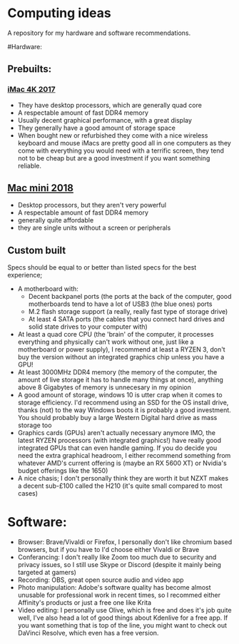 # Computing ideas
A repository for my hardware and software recommendations.

#Hardware:

## Prebuilts:
### [iMac 4K 2017](https://www.apple.com/uk/shop/product/FNDY2B/A/Refurbished-215-inch-iMac-30GHz-quad-core-Intel-Core-i5-with-Retina-4K-display?fnode=cc80a6d3908be3db8b200b428d68e112ec604933edd73dfa2db8e2c7ad8e56049f4ec47448dd7f5703e8f4855f5a8b9dabe210076688c506ada649dcfa83c924808b4e79857249a6d8c24033d8e73eec) 
- They have desktop processors, which are generally quad core
- A respectable amount of fast DDR4 memory
- Usually decent graphical performance, with a great display
- They generally have a good amount of storage space
- When bought new or refurbished they come with a nice wireless keyboard and mouse
iMacs are pretty good all in one computers as they come with everything you would need with a terrific screen, they tend not to be cheap but are a good investment if you want something reliable.

## [Mac mini 2018](https://www.amazon.co.uk/dp/B07KCJX1K7?tag=duc08-21&linkCode=osi&th=1)
- Desktop processors, but they aren't very powerful
- A respectable amount of fast DDR4 memory
- generally quite affordable
- they are single units without a screen or peripherals

## Custom built
Specs should be equal to or better than listed specs for the best experience;
- A motherboard with:
  - Decent backpanel ports (the ports at the back of the computer, good motherboards tend to have a lot of USB3 (the blue ones) ports
  - M.2 flash storage support (a really, really fast type of storage drive)
  - At least 4 SATA ports (the cables that you connect hard drives and solid state drives to your computer with)
- At least a quad core CPU (the 'brain' of the computer, it processes everything and physically can't work without one, just like a motherboard or power supply), I recommend at least a RYZEN 3, don't buy the version without an integrated graphics chip unless you have a GPU!
- At least 3000MHz DDR4 memory (the memory of the computer, the amount of live storage it has to handle many things at once), anything above 8 Gigabytes of memory is unnecesary in my opinion
- A good amount of storage, windows 10 is utter crap when it comes to storage efficiency. I'd recommend using an SSD for the OS install drive, thanks (not) to the way Windows boots it is probably a good investment. You should probably buy a large Western Digital hard drive as mass storage too
- Graphics cards (GPUs) aren't actually necessary anymore IMO, the latest RYZEN processors (with integrated graphics!) have really good integrated GPUs that can even handle gaming. If you do decide you need the extra graphical headroom, I either recommend something from whatever AMD's current offering is (maybe an RX 5600 XT) or Nvidia's budget offerings like the 1650)
- A nice chasis; I don't personally think they are worth it but NZXT makes a decent sub-£100 called the H210 (it's quite small compared to most cases)


# Software:
- Browser: Brave/Vivaldi or Firefox, I personally don't like chromium based browsers, but if you have to I'd choose either Vivaldi or Brave
- Conferancing: I don't really like Zoom too much due to security and privacy issues, so I still use Skype or Discord (despite it mainly being targeted at gamers)
- Recording: OBS, great open source audio and video app
- Photo manipulation: Adobe's software quality has become almost unusable for professional work in recent times, so I recommed either Affinity's products or just a free one like Krita
- Video editing: I personally use Olive, which is free and does it's job quite well, I've also head a lot of good things about Kdenlive for a free app. If you want something that is top of the line, you might want to check out DaVinci Resolve, which even has a free version.
